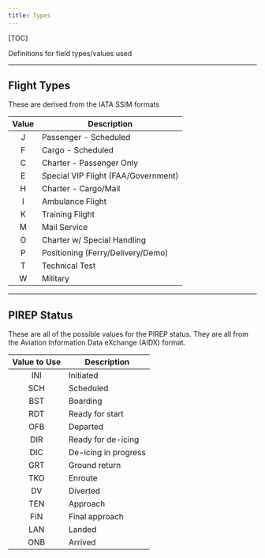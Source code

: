 ```yaml
---
title: Types
---
```


[TOC]

Definitions for field types/values used

---

## Flight Types

These are derived from the IATA SSIM formats

| Value | Description                         |
| :---: | ----------------------------------- |
|   J   | Passenger - Scheduled               |
|   F   | Cargo - Scheduled                   |
|   C   | Charter - Passenger Only            |
|   E   | Special VIP Flight (FAA/Government) |
|   H   | Charter - Cargo/Mail                |
|   I   | Ambulance Flight                    |
|   K   | Training Flight                     |
|   M   | Mail Service                        |
|   O   | Charter w/ Special Handling         |
|   P   | Positioning (Ferry/Delivery/Demo)   |
|   T   | Technical Test                      |
|   W   | Military                            |

---

## PIREP Status

These are all of the possible values for the PIREP status. They are all from the Aviation Information Data eXchange (AIDX) format.

| Value to Use | Description          |
| :----------: | -------------------- |
|     INI      | Initiated            |
|     SCH      | Scheduled            |
|     BST      | Boarding             |
|     RDT      | Ready for start      |
|     OFB      | Departed             |
|     DIR      | Ready for de-icing   |
|     DIC      | De-icing in progress |
|     GRT      | Ground return        |
|     TKO      | Enroute              |
|      DV      | Diverted             |
|     TEN      | Approach             |
|     FIN      | Final approach       |
|     LAN      | Landed               |
|     ONB      | Arrived              |
